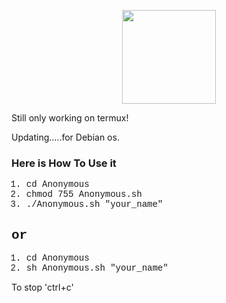 <p align="center">
  <img src="https://raw.githubusercontent.com/MUKESHKUMAR2001/Anonymous/main/media/anonymous.png" width="150" height="150"/></p>
<p>Still only working on termux!</p>
<p>Updating.....for Debian os.</p>
<h3>Here is How To Use it</h3>
<div style = "font-family:courier;">
<ol>
  <li>cd Anonymous</li>
  <li>chmod 755 Anonymous.sh</li>
  <li>./Anonymous.sh "your_name"</li>
</ol>
  <h2>or</h2>
<ol>
  <li>cd Anonymous</li>
  <li>sh Anonymous.sh "your_name"</li>
</ol>
</div>
To stop 'ctrl+c'
<!--<div>
    <svg style = "
    transform: scale(0.4);
    margin: 0 auto;
    display: block;
    margin-top: -35px;
    margin-bottom: -25px;">
                <circle cx="50" cy="50" r="50" fill="#FDD835"/>
                <circle cx="30" cy="30" r="10" fill="#FFFFFF"/>
                <circle cx="70" cy="30" r="10" fill="#FFFFFF"/>
                <circle cx="30" cy="30" r="5" fill="#000000"/>
                <circle cx="70" cy="30" r="5" fill="#000000"/>
                <path d="M 30 70 q 20 20 40 0" stroke="#FFFFFF" stroke-width="5" fill="none" />
            </svg>
</div>-->
